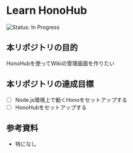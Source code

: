 # Learn HonoHub
<!-- ![Status: ToDo](https://flat.badgen.net/static/Status/ToDo/red) -->
![Status: In Progress](https://flat.badgen.net/static/Status/In%20Progress/yellow)
<!-- ![Status: Done](https://flat.badgen.net/static/Status/Done/green) -->

## 本リポジトリの目的
HonoHubを使ってWikiの管理画面を作りたい

## 本リポジトリの達成目標
- [ ] Node.js環境上で動くHonoをセットアップする
- [ ] HonoHubをセットアップする

## 参考資料
- 特になし
